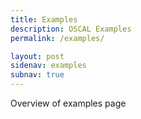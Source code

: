 ```yaml
---
title: Examples
description: OSCAL Examples
permalink: /examples/

layout: post
sidenav: examples
subnav: true
---
```


Overview of examples page